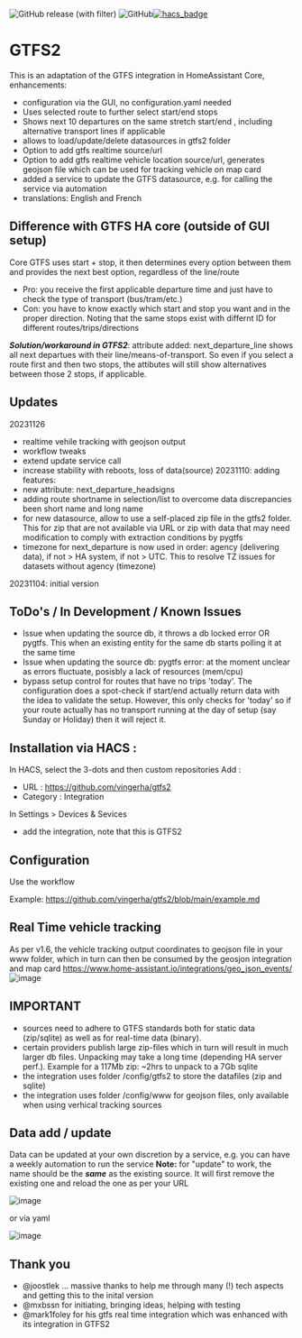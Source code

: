 ![GitHub release (with filter)](https://img.shields.io/github/v/release/aohzan/hass-prixcarburant) ![GitHub](https://img.shields.io/github/license/aohzan/hass-prixcarburant)[![hacs_badge](https://img.shields.io/badge/HACS-Default-orange.svg)](https://github.com/custom-components/hacs)

# GTFS2
This is an adaptation of the GTFS integration in HomeAssistant Core, enhancements:
- configuration via the GUI, no configuration.yaml needed
- Uses selected route to further select start/end stops
- Shows next 10 departures on the same stretch start/end , including alternative transport lines if applicable
- allows to load/update/delete datasources in gtfs2 folder
- Option to add gtfs realtime source/url
- Option to add gtfs realtime vehicle location source/url, generates geojson file which can be used for tracking vehicle on map card
- added a service to update the GTFS datasource, e.g. for calling the service via automation
- translations: English and French

## Difference with GTFS HA core (outside of GUI setup)
Core GTFS uses start + stop, it then determines every option between them and provides the next best option, regardless of the line/route
- Pro: you receive the first applicable departure time and just have to check the type of transport (bus/tram/etc.)
- Con: you have to know exactly which start and stop you want and in the proper direction. Noting that the same stops exist with differnt ID for different routes/trips/directions

***Solution/workaround in GTFS2***: attribute added: next_departure_line shows all next departues with their line/means-of-transport. So even if you select a route first and then two stops, the attibutes will still show alternatives between those 2 stops, if applicable.

## Updates
20231126
- realtime vehile tracking with geojson output
- workflow tweaks
- extend update service call
- increase stability with reboots, loss of data(source)
20231110: adding features:
- new attribute: next_departure_headsigns
- adding route shortname in selection/list to overcome data discrepancies been short name and long name
- for new datasource, allow to use a self-placed zip file in the gtfs2 folder. This for zip that are not available via URL or zip with data that may need modification to comply with extraction conditions by pygtfs
- timezone for next_departure is now used in order: agency (delivering data), if not > HA system, if not > UTC. This to resolve TZ issues for datasets without agency (timezone)

20231104: initial version

## ToDo's / In Development / Known Issues
- Issue when updating the source db, it throws a db locked error OR pygtfs. This when an existing entity for the same db starts polling it at the same time
- Issue when updating the source db: pygtfs error: at the moment unclear as errors fluctuate, posisbly a lack of resources (mem/cpu)
- bypass setup control for routes that have no trips 'today'. The configuration does a spot-check if start/end actually return data with the idea to validate the setup. However, this only checks for 'today' so if your route actually has no transport running at the day of setup (say Sunday or Holiday) then it will reject it.

## Installation via HACS :

In  HACS, select the 3-dots and then custom repositories
Add :
- URL : https://github.com/vingerha/gtfs2
- Category : Integration

In Settings > Devices & Sevices
- add the integration, note that this is GTFS2

## Configuration
Use the workflow

Example: https://github.com/vingerha/gtfs2/blob/main/example.md

## Real Time vehicle tracking

As per v1.6, the vehicle tracking output coordinates to geojson file in your www folder, which in turn can then be consumed by the geosjon integration and map card https://www.home-assistant.io/integrations/geo_json_events/
![image](https://github.com/vingerha/gtfs2/assets/44190435/a3cbea60-46f1-40e9-88c5-4b9a0519c782)


## **IMPORTANT**
- sources need to adhere to GTFS standards both for static data (zip/sqlite) as well as for real-time data (binary). 
- certain providers publish large zip-files which in turn will result in much larger db files. Unpacking may take a long time (depending HA server perf.). Example for a 117Mb zip: ~2hrs to unpack to a 7Gb sqlite
- the integration uses folder /config/gtfs2 to store the datafiles (zip and sqlite)
- the integration uses folder /config/www for geojson files, only available when using verhical tracking sources

## Data add / update
Data can be updated at your own discretion by a service, e.g. you can have a weekly automation to run the service
**Note:** for "update" to work, the name should be the ***same*** as the existing source. It will first remove the existing one and reload the one as per your URL

![image](https://github.com/vingerha/gtfs2/assets/44190435/2d639afa-376b-4956-8223-2c982dc537cb)


or via yaml

![image](https://github.com/vingerha/gtfs2/assets/44190435/0d50bb87-c081-4cd6-8dc5-9603a44c21a4)


## Thank you
- @joostlek ... massive thanks to help me through many (!) tech aspects and getting this to the inital version
- @mxbssn for initiating, bringing ideas, helping with testing
- @mark1foley for his gtfs real time integration which was enhanced with its integration in GTFS2
